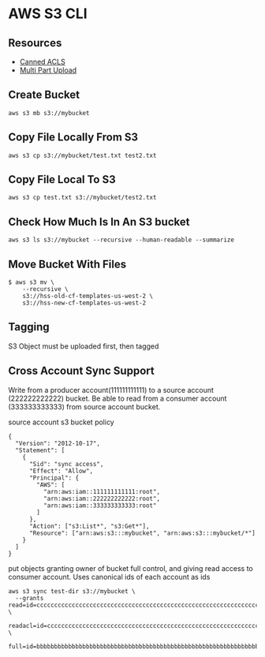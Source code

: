 # AWS S3 CLI

## Resources

- [Canned ACLS](https://docs.aws.amazon.com/AmazonS3/latest/dev/acl-overview.html#canned-acl)
- [Multi Part Upload](https://aws.amazon.com/premiumsupport/knowledge-center/s3-multipart-upload-cli/)

## Create Bucket

`aws s3 mb s3://mybucket`

## Copy File Locally From S3

`aws s3 cp s3://mybucket/test.txt test2.txt`

## Copy File Local To S3

`aws s3 cp test.txt s3://mybucket/test2.txt`

## Check How Much Is In An S3 bucket

`aws s3 ls s3://mybucket --recursive --human-readable --summarize`

## Move Bucket With Files

```
$ aws s3 mv \
    --recursive \
    s3://hss-old-cf-templates-us-west-2 \
    s3://hss-new-cf-templates-us-west-2
```

## Tagging

S3 Object must be uploaded first, then tagged

## Cross Account Sync Support

Write from a producer account(111111111111) to a source account (222222222222)
bucket. Be able to read from a consumer account (333333333333) from source
account bucket.

source account s3 bucket policy

```
{
  "Version": "2012-10-17",
  "Statement": [
    {
      "Sid": "sync access",
      "Effect": "Allow",
      "Principal": {
        "AWS": [
          "arn:aws:iam::111111111111:root",
          "arn:aws:iam::222222222222:root",
          "arn:aws:iam::333333333333:root"
        ]
      },
      "Action": ["s3:List*", "s3:Get*"],
      "Resource": ["arn:aws:s3:::mybucket", "arn:aws:s3:::mybucket/*"]
    }
  ]
}
```

put objects granting owner of bucket full control, and giving read access to
consumer account. Uses canonical ids of each account as ids

```
aws s3 sync test-dir s3://mybucket \
  --grants read=id=cccccccccccccccccccccccccccccccccccccccccccccccccccccccccccccccc \
           readacl=id=cccccccccccccccccccccccccccccccccccccccccccccccccccccccccccccccc \
           full=id=bbbbbbbbbbbbbbbbbbbbbbbbbbbbbbbbbbbbbbbbbbbbbbbbbbbbbbbbbbbbbbbb
```
